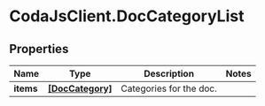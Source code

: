 # CodaJsClient.DocCategoryList

## Properties
Name | Type | Description | Notes
------------ | ------------- | ------------- | -------------
**items** | [**[DocCategory]**](DocCategory.md) | Categories for the doc. | 
